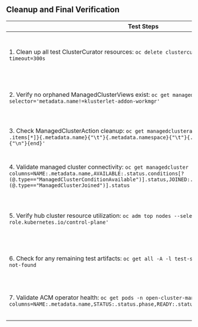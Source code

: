 ## Cleanup and Final Verification

| Test Steps | Expected Results |
|------------|------------------|
| 1. Clean up all test ClusterCurator resources: `oc delete clustercurator --all -A --timeout=300s` | All test ClusterCurator resources removed within 5 minutes; command returns `No resources found` on subsequent queries |
| 2. Verify no orphaned ManagedClusterViews exist: `oc get managedclusterview -A --field-selector='metadata.name!=klusterlet-addon-workmgr'` | Only system ManagedClusterViews remain; no test-created views with custom labels persist |
| 3. Check ManagedClusterAction cleanup: `oc get managedclusteraction -A -o jsonpath='{range .items[*]}{.metadata.name}{"\t"}{.metadata.namespace}{"\t"}{.metadata.labels.test-id}{"\n"}{end}'` | No resources with test-id labels remain; only system-generated actions persist |
| 4. Validate managed cluster connectivity: `oc get managedcluster -o custom-columns=NAME:.metadata.name,AVAILABLE:.status.conditions[?(@.type=="ManagedClusterConditionAvailable")].status,JOINED:.status.conditions[?(@.type=="ManagedClusterJoined")].status` | All managed clusters show Available=True and Joined=True; no clusters in Unknown or False state |
| 5. Verify hub cluster resource utilization: `oc adm top nodes --selector='node-role.kubernetes.io/control-plane'` | Control plane nodes show normal CPU/memory usage (<80%); no resource exhaustion from test activities |
| 6. Check for any remaining test artifacts: `oc get all -A -l test-scenario=acm-22079 --ignore-not-found` | Command returns `No resources found`; all test-labeled resources successfully removed |
| 7. Validate ACM operator health: `oc get pods -n open-cluster-management -o custom-columns=NAME:.metadata.name,STATUS:.status.phase,READY:.status.containerStatuses[*].ready` | All ACM pods in Running state with Ready=true; no pods in CrashLoopBackOff or Error state |
